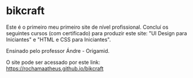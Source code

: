 # bikcraft

Este é o primeiro meu primeiro site de nível profissional.
Concluí os seguintes cursos (com certificado) para produzir este site: "UI Design para Iniciantes" e "HTML e CSS para Iniciantes".

Ensinado pelo professor Ándre - Origamid.

O site pode ser acessado por este link: https://rochamaatheus.github.io/bikcraft
